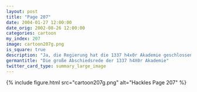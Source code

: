 ```yaml
---
layout: post
title: "Page 207"
date: 2004-01-27 12:00:00
date_orig: 2002-08-26 12:00:00
categories: cartoon
my_index: 207
image: cartoon207g.png
is_square: true
description: "Ja, die Regierung hat die 1337 h4x0r Akademie geschlossen Aber sie kann nicht den Geist vernichten in den Köpfen Hax0ring wird in jedem von uns weiterleben Kannst du diese lächerliche Rede fassen Hackles Preston"
germantitle: "Die große Abschiedsrede der 1337 h4X0r Akademie"
twitter_card_type: summary_large_image
---
```


{% include figure.html src="cartoon207g.png" alt="Hackles Page 207"  %}
